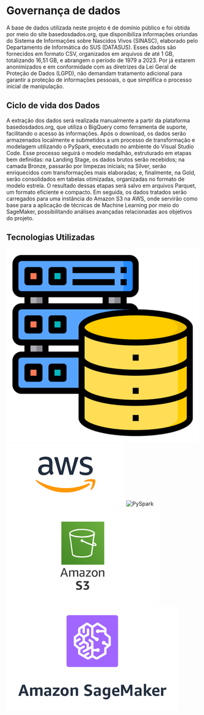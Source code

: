 # **Governança de dados**
A base de dados utilizada neste projeto é de domínio público e foi obtida por meio do site basedosdados.org, que disponibiliza informações oriundas do Sistema de Informações sobre Nascidos Vivos (SINASC), elaborado pelo Departamento de Informática do SUS (DATASUS). Esses dados são fornecidos em formato CSV, organizados em arquivos de até 1 GB, totalizando 16,51 GB, e abrangem o período de 1979 a 2023. Por já estarem anonimizados e em conformidade com as diretrizes da Lei Geral de Proteção de Dados (LGPD), não demandam tratamento adicional para garantir a proteção de informações pessoais, o que simplifica o processo inicial de manipulação.

## Ciclo de vida dos Dados
A extração dos dados será realizada manualmente a partir da plataforma basedosdados.org, que utiliza o BigQuery como ferramenta de suporte, facilitando o acesso às informações. Após o download, os dados serão armazenados localmente e submetidos a um processo de transformação e modelagem utilizando o PySpark, executado no ambiente do Visual Studio Code. Esse processo seguirá o modelo medalhão, estruturado em etapas bem definidas: na Landing Stage, os dados brutos serão recebidos; na camada Bronze, passarão por limpezas iniciais; na Silver, serão enriquecidos com transformações mais elaboradas; e, finalmente, na Gold, serão consolidados em tabelas otimizadas, organizadas no formato de modelo estrela. O resultado dessas etapas será salvo em arquivos Parquet, um formato eficiente e compacto. Em seguida, os dados tratados serão carregados para uma instância do Amazon S3 na AWS, onde servirão como base para a aplicação de técnicas de Machine Learning por meio do SageMaker, possibilitando análises avançadas relacionadas aos objetivos do projeto.

## Tecnologias Utilizadas

![Armazenamento Local](local.png)
![AWS](aws.png)
![PySpark](pyspark.png)
![S3](s3.png)
![Criação de Sábios](sagemaker.png)

